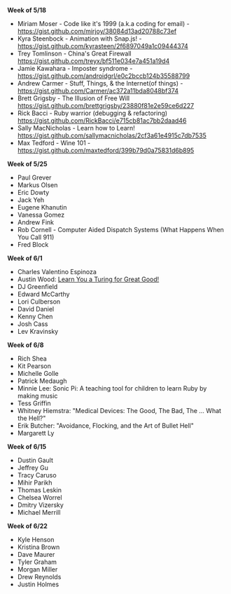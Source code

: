 **Week of 5/18**

* Miriam Moser - Code like it's 1999 (a.k.a coding for email) - https://gist.github.com/mirjoy/38084d13ad20788c73ef
* Kyra Steenbock - Animation with Snap.js! - https://gist.github.com/kyrasteen/2f6897049a1c09444374
* Trey Tomlinson - China's Great Firewall https://gist.github.com/treyx/bf511e034e7a451a19d4
* Jamie Kawahara - Imposter syndrome - https://gist.github.com/androidgrl/e0c2bccb124b35588799
* Andrew Carmer - Stuff, Things, & the Internet(of things) - https://gist.github.com/Carmer/ac372a11bda8048bf374
* Brett Grigsby - The Illusion of Free Will https://gist.github.com/brettgrigsby/23880f81e2e59ce6d227
* Rick Bacci - Ruby warrior (debugging & refactoring) https://gist.github.com/RickBacci/e715cb81ac7bb2daad46
* Sally MacNicholas - Learn how to Learn! https://gist.github.com/sallymacnicholas/2cf3a61e4915c7db7535
* Max Tedford - Wine 101 - https://gist.github.com/maxtedford/399b79d0a75831d6b895

**Week of 5/25**

* Paul Grever
* Markus Olsen
* Eric Dowty
* Jack Yeh
* Eugene Khanutin
* Vanessa Gomez
* Andrew Fink
* Rob Cornell - Computer Aided Dispatch Systems (What Happens When You Call 911)
* Fred Block

**Week of 6/1**

* Charles Valentino Espinoza
* Austin Wood: [Learn You a Turing for Great Good!](https://gist.github.com/indiesquidge/a60dc4846548c0d9a88c)
* DJ Greenfield
* Edward McCarthy
* Lori Culberson
* David Daniel
* Kenny Chen
* Josh Cass
* Lev Kravinsky

**Week of 6/8**

* Rich Shea
* Kit Pearson
* Michelle Golle
* Patrick Medaugh
* Minnie Lee: Sonic Pi: A teaching tool for children to learn Ruby by making music
* Tess Griffin
* Whitney Hiemstra: "Medical Devices: The Good, The Bad, The … What the Hell?"
* Erik Butcher: "Avoidance, Flocking, and the Art of Bullet Hell"
* Margarett Ly

**Week of 6/15**

* Dustin Gault
* Jeffrey Gu
* Tracy Caruso
* Mihir Parikh
* Thomas Leskin
* Chelsea Worrel
* Dmitry Vizersky
* Michael Merrill

**Week of 6/22**

* Kyle Henson
* Kristina Brown
* Dave Maurer
* Tyler Graham
* Morgan Miller
* Drew Reynolds
* Justin Holmes

